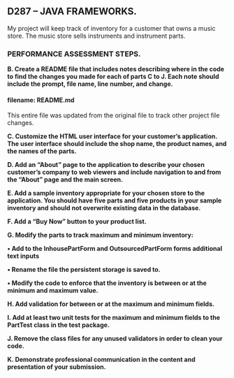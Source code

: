 ## D287 – JAVA FRAMEWORKS.
My project will keep track of inventory for a customer that owns a music store.  The music store sells instruments and instrument parts.
### PERFORMANCE ASSESSMENT STEPS.  
**B. Create a README file that includes notes describing where in the code to find the changes you made for each of parts C to J. Each note should include the prompt, file name, line number, and change.**

#### filename: README.md
This entire file was updated from the original file to track other project file changes.

**C. Customize the HTML user interface for your customer’s application. The user interface should include the shop name, the product names, and the names of the parts.**

**D.  Add an “About” page to the application to describe your chosen customer’s company to web viewers and include navigation to and from the “About” page and the main screen.**

**E.  Add a sample inventory appropriate for your chosen store to the application. You should have five parts and five products in your sample inventory and should not overwrite existing data in the database.**

**F.  Add a “Buy Now” button to your product list.**

**G.  Modify the parts to track maximum and minimum inventory:**

**•  Add to the InhousePartForm and OutsourcedPartForm forms additional text inputs**

**•  Rename the file the persistent storage is saved to.**

**•  Modify the code to enforce that the inventory is between or at the minimum and maximum value.**

**H.  Add validation for between or at the maximum and minimum fields.**

**I.  Add at least two unit tests for the maximum and minimum fields to the PartTest class in the test package.**

**J.  Remove the class files for any unused validators in order to clean your code.**

**K.  Demonstrate professional communication in the content and presentation of your submission.**
